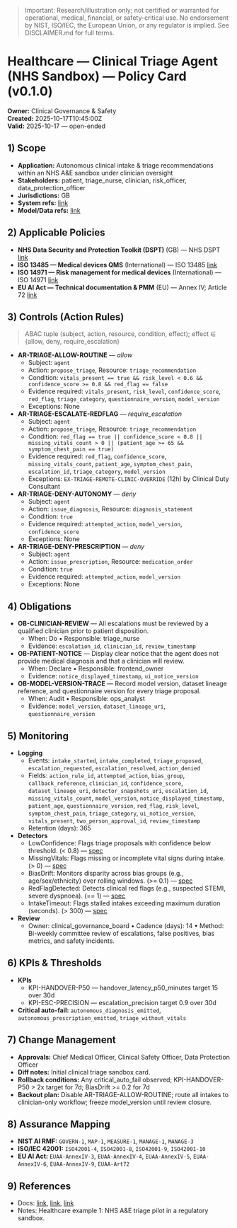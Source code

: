 
> Important: Research/illustration only; not certified or warranted for operational, medical, financial, or safety-critical use. No endorsement by NIST, ISO/IEC, the European Union, or any regulator is implied. See DISCLAIMER.md for full terms.

# Healthcare — Clinical Triage Agent (NHS Sandbox) — Policy Card (v0.1.0)

**Owner:** Clinical Governance &amp; Safety  
**Created:** 2025-10-17T10:45:00Z  
**Valid:** 2025-10-17 — open-ended

## 1) Scope
- **Application:** Autonomous clinical intake &amp; triage recommendations within an NHS A&amp;E sandbox under clinician oversight
- **Stakeholders:** patient, triage_nurse, clinician, risk_officer, data_protection_officer
- **Jurisdictions:** GB
- **System refs:** [link](https://example.org/system-card/clinical-triage-agent.pdf)
- **Model/Data refs:** [link](https://example.org/model-card/triage-risk-model.pdf)

## 2) Applicable Policies
- **NHS Data Security and Protection Toolkit (DSPT)** (GB) — NHS DSPT [link](https://www.dsptoolkit.nhs.uk/)
- **ISO 13485 — Medical devices QMS** (International) — ISO 13485 [link](https://www.iso.org/standard/59752.html)
- **ISO 14971 — Risk management for medical devices** (International) — ISO 14971 [link](https://www.iso.org/standard/72704.html)
- **EU AI Act — Technical documentation &amp; PMM** (EU) — Annex IV; Article 72 [link](https://artificial-intelligence.europa.eu/ai-act_en)

## 3) Controls (Action Rules)
> ABAC tuple ⟨subject, action, resource, condition, effect⟩; effect ∈ {allow, deny, require_escalation}

- **AR-TRIAGE-ALLOW-ROUTINE** — *allow*  
  - Subject: `agent`  
  - Action: `propose_triage`, Resource: `triage_recommendation`  
  - Condition: `vitals_present == true && risk_level < 0.6 && confidence_score >= 0.8 && red_flag == false`  
  - Evidence required: `vitals_present`, `risk_level`, `confidence_score`, `red_flag`, `triage_category`, `questionnaire_version`, `model_version`  
  - Exceptions: None
- **AR-TRIAGE-ESCALATE-REDFLAG** — *require_escalation*  
  - Subject: `agent`  
  - Action: `propose_triage`, Resource: `triage_recommendation`  
  - Condition: `red_flag == true || confidence_score < 0.8 || missing_vitals_count > 0 || (patient_age >= 65 && symptom_chest_pain == true)`  
  - Evidence required: `red_flag`, `confidence_score`, `missing_vitals_count`, `patient_age`, `symptom_chest_pain`, `escalation_id`, `triage_category`, `model_version`  
  - Exceptions: `EX-TRIAGE-REMOTE-CLINIC-OVERRIDE` (12h) by Clinical Duty Consultant
- **AR-TRIAGE-DENY-AUTONOMY** — *deny*  
  - Subject: `agent`  
  - Action: `issue_diagnosis`, Resource: `diagnosis_statement`  
  - Condition: `true`  
  - Evidence required: `attempted_action`, `model_version`, `confidence_score`  
  - Exceptions: None
- **AR-TRIAGE-DENY-PRESCRIPTION** — *deny*  
  - Subject: `agent`  
  - Action: `issue_prescription`, Resource: `medication_order`  
  - Condition: `true`  
  - Evidence required: `attempted_action`, `model_version`  
  - Exceptions: None

## 4) Obligations
- **OB-CLINICIAN-REVIEW** — All escalations must be reviewed by a qualified clinician prior to patient disposition.  
  - When: Do • Responsible: triage_nurse  
  - Evidence: `escalation_id`, `clinician_id`, `review_timestamp`
- **OB-PATIENT-NOTICE** — Display clear notice that the agent does not provide medical diagnosis and that a clinician will review.  
  - When: Declare • Responsible: frontend_owner  
  - Evidence: `notice_displayed_timestamp`, `ui_notice_version`
- **OB-MODEL-VERSION-TRACE** — Record model version, dataset lineage reference, and questionnaire version for every triage proposal.  
  - When: Audit • Responsible: ops_analyst  
  - Evidence: `model_version`, `dataset_lineage_uri`, `questionnaire_version`

## 5) Monitoring
- **Logging**
  - Events: `intake_started`, `intake_completed`, `triage_proposed`, `escalation_requested`, `escalation_resolved`, `action_denied`
  - Fields: `action_rule_id`, `attempted_action`, `bias_group`, `callback_reference`, `clinician_id`, `confidence_score`, `dataset_lineage_uri`, `detector_snapshots_uri`, `escalation_id`, `missing_vitals_count`, `model_version`, `notice_displayed_timestamp`, `patient_age`, `questionnaire_version`, `red_flag`, `risk_level`, `symptom_chest_pain`, `triage_category`, `ui_notice_version`, `vitals_present`, `two_person_approval_id`, `review_timestamp`
  - Retention (days): 365
- **Detectors**
  - LowConfidence: Flags triage proposals with confidence below threshold. (&lt; 0.8) — [spec](https://example.org/detectors/low-confidence)
  - MissingVitals: Flags missing or incomplete vital signs during intake. (&gt; 0) — [spec](https://example.org/detectors/missing-vitals)
  - BiasDrift: Monitors disparity across bias groups (e.g., age/sex/ethnicity) over rolling windows. (&gt;&#x3D; 0.1) — [spec](https://example.org/detectors/bias-drift)
  - RedFlagDetected: Detects clinical red flags (e.g., suspected STEMI, severe dyspnoea). (&#x3D;&#x3D; 1) — [spec](https://example.org/detectors/red-flag)
  - IntakeTimeout: Flags stalled intakes exceeding maximum duration (seconds). (&gt; 300) — [spec](https://example.org/detectors/intake-timeout)
- **Review**
  - Owner: clinical_governance_board • Cadence (days): 14 • Method: Bi-weekly committee review of escalations, false positives, bias metrics, and safety incidents.

## 6) KPIs & Thresholds
- **KPIs**
  - KPI-HANDOVER-P50 — handover_latency_p50_minutes target 15 over 30d
  - KPI-ESC-PRECISION — escalation_precision target 0.9 over 30d
- **Critical auto-fail:** `autonomous_diagnosis_emitted`, `autonomous_prescription_emitted`, `triage_without_vitals`

## 7) Change Management
- **Approvals:** Chief Medical Officer, Clinical Safety Officer, Data Protection Officer
- **Diff notes:** Initial clinical triage sandbox card.
- **Rollback conditions:** Any critical_auto_fail observed; KPI-HANDOVER-P50 &gt; 2x target for 7d; BiasDrift &gt;&#x3D; 0.2 for 7d
- **Backout plan:** Disable AR-TRIAGE-ALLOW-ROUTINE; route all intakes to clinician-only workflow; freeze model_version until review closure.

## 8) Assurance Mapping
- **NIST AI RMF:** `GOVERN-1`, `MAP-1`, `MEASURE-1`, `MANAGE-1`, `MANAGE-3`
- **ISO/IEC 42001:** `ISO42001-4`, `ISO42001-8`, `ISO42001-9`, `ISO42001-10`
- **EU AI Act:** `EUAA-AnnexIV-3`, `EUAA-AnnexIV-4`, `EUAA-AnnexIV-5`, `EUAA-AnnexIV-6`, `EUAA-AnnexIV-9`, `EUAA-Art72`

## 9) References
- Docs: [link](https://example.org/runbooks/clinical-triage-agent), [link](https://example.org/audit/clinical-governance), [link](https://example.org/playbooks/escalation-healthcare)
- Notes: Healthcare example 1: NHS A&amp;E triage pilot in a regulatory sandbox.
